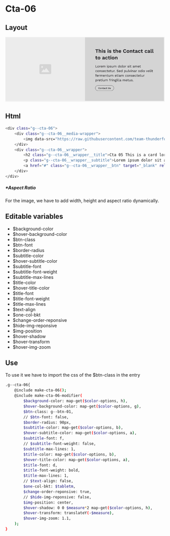 # Cta-06

## Layout

![alt text][cta-06]

[cta-06]: /src/img/global-components/cta/cta-06.jpg

## Html

```sh
<div class="g--cta-06">
    <div class="g--cta-06__media-wrapper">
        <img data-src="https://raw.githubusercontent.com/team-thunderfoot/ui/main/src/img/global-components/img-placeholder.jpg" src="/src/img/global-components/placeholder.jpg" alt="img alt" class="g--cta-06__media-wrapper__media g--lazy-01 f--ar" width="1000" height="1000" style="aspect-ratio: 1000 / 1000">
    </div>
    <div class="g--cta-06__wrapper">
        <h2 class="g--cta-06__wrapper__title">Cta 05 This is a card lorem ispum dolor sit</h2>
        <p class="g--cta-06__wrapper__subtitle">Lorem ipsum dolor sit amet consectetur. Sed pulvinar odio velit fermentum etiam consectetur pretium fringilla metus.</p>
        <a href="#" class="g--cta-06__wrapper__btn" target="_blank" rel="noopener noreferrer">Contact Us</a>
    </div>
</div>
```

##### \*Aspect Ratio

For the image, we have to add width, height and aspect ratio dynamically.

## Editable variables

- $background-color
- $hover-background-color
- $btn-class
- $btn-font
- $border-radius
- $subtitle-color
- $hover-subtitle-color
- $subtitle-font
- $subtitle-font-weight
- $subtitle-max-lines
- $title-color
- $hover-title-color
- $title-font
- $title-font-weight
- $title-max-lines
- $text-align
- $one-col-bkt
- $change-order-reponsive
- $hide-img-reponsive
- $img-position
- $hover-shadow
- $hover-transform
- $hover-img-zoom

## Use

To use it we have to import the css of the $btn-class in the entry

```sh
.g--cta-06{
    @include make-cta-06();
    @include make-cta-06-modifier(
        $background-color: map-get($color-options, h),
        $hover-background-color: map-get($color-options, g),
        $btn-class: g--btn-01,
        // $btn-font: false,
        $border-radius: 90px,
        $subtitle-color: map-get($color-options, b),
        $hover-subtitle-color: map-get($color-options, a),
        $subtitle-font: f,
        // $subtitle-font-weight: false,
        $subtitle-max-lines: 1,
        $title-color: map-get($color-options, b),
        $hover-title-color: map-get($color-options, a),
        $title-font: d,
        $title-font-weight: bold,
        $title-max-lines: 1,
        // $text-align: false,
        $one-col-bkt: $tabletm,
        $change-order-reponsive: true,
        // $hide-img-reponsive: false,
        $img-position: center,
        $hover-shadow: 0 0 $measure*2 map-get($color-options, h),
        $hover-transform: translateY(-$measure),
        $hover-img-zoom: 1.1,
    );
}
```
